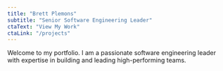```yaml
---
title: "Brett Plemons"
subtitle: "Senior Software Engineering Leader"
ctaText: "View My Work"
ctaLink: "/projects"
---
```


Welcome to my portfolio. I am a passionate software engineering leader with expertise in building and leading high-performing teams.